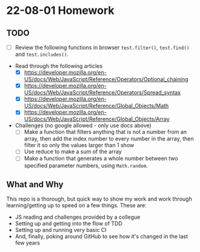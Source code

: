 
# 22-08-01 Homework

## TODO

- [ ] Review the following functions in browser `test.filter()`, `test.find()` and `test.includes()`.
- Read through the following articles
    - [x] https://developer.mozilla.org/en-US/docs/Web/JavaScript/Reference/Operators/Optional_chaining
    - [x] https://developer.mozilla.org/en-US/docs/Web/JavaScript/Reference/Operators/Spread_syntax
    - [x] https://developer.mozilla.org/en-US/docs/Web/JavaScript/Reference/Global_Objects/Math
    - [x] https://developer.mozilla.org/en-US/docs/Web/JavaScript/Reference/Global_Objects/Array
- Challenges (no google allowed - only use docs above)
    - [ ] Make a function that filters anything that is not a number from an array, then add the index number to every number in the array, then filter it so only the values larger than 1 show
    - [ ] Use reduce to make a sum of the array
    - [ ] Make a function that generates a whole number between two specified parameter numbers, using `Math.random`.

## What and Why

This repo is a thorough, but quick way to show my work and work through learning/getting up to speed on a few things. These are:
- JS reading and challenges provided by a collegue
- Setting up and getting into the flow of TDD
- Setting up and running very basic CI
- And, finally, poking around GitHub to see how it's changed in the last few years

